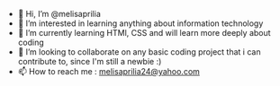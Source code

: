 - 👋 Hi, I’m @melisaprilia
- 👀 I’m interested in learning anything about information technology
- 🌱 I’m currently learning HTMl, CSS and will learn more deeply about coding
- 💞️ I’m looking to collaborate on any basic coding project that i can contribute to, since I'm still a newbie :)
- 📫 How to reach me : melisaprilia24@yahoo.com

<!---
melisaprilia/melisaprilia is a ✨ special ✨ repository because its `README.md` (this file) appears on your GitHub profile.
You can click the Preview link to take a look at your changes.
--->
